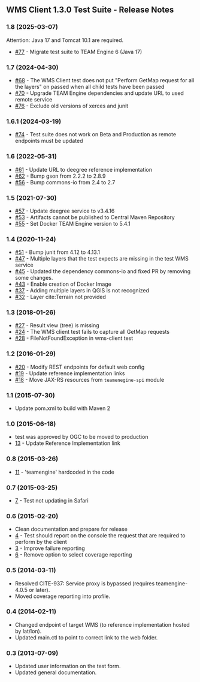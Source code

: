 ## WMS Client 1.3.0 Test Suite - Release Notes

### 1.8 (2025-03-07)

Attention: Java 17 and Tomcat 10.1 are required.

  - [#77](https://github.com/opengeospatial/ets-wms-client13/issues/77) - Migrate test suite to TEAM Engine 6 (Java 17)

### 1.7 (2024-04-30)

  - [#68](https://github.com/opengeospatial/ets-wms-client13/issues/68) - The WMS Client test does not put "Perform GetMap request for all the layers" on passed when all child tests have been passed
  - [#70](https://github.com/opengeospatial/ets-wms-client13/pull/70) - Upgrade TEAM Engine dependencies and update URL to used remote service
  - [#76](https://github.com/opengeospatial/ets-wms-client13/pull/76) - Exclude old versions of xerces and junit

### 1.6.1 (2024-03-19)

  - [#74](https://github.com/opengeospatial/ets-wms-client13/issues/74) - Test suite does not work on Beta and Production as remote endpoints must be updated

### 1.6 (2022-05-31)

  - [#61](https://github.com/opengeospatial/ets-wms-client13/issues/61) - Update URL to deegree reference implementation
  - [#62](https://github.com/opengeospatial/ets-wms-client13/pull/62) - Bump gson from 2.2.2 to 2.8.9
  - [#56](https://github.com/opengeospatial/ets-wms-client13/pull/56) - Bump commons-io from 2.4 to 2.7

### 1.5 (2021-07-30)

  - [#57](https://github.com/opengeospatial/ets-wms-client13/issues/57) - Update deegree service to v3.4.16
  - [#53](https://github.com/opengeospatial/ets-wms-client13/issues/53) - Artifacts cannot be published to Central Maven Repository
  - [#55](https://github.com/opengeospatial/ets-wms-client13/pull/55) - Set Docker TEAM Engine version to 5.4.1

### 1.4 (2020-11-24)
  - [#51](https://github.com/opengeospatial/ets-wms-client13/pull/51) - Bump junit from 4.12 to 4.13.1
  - [#47](https://github.com/opengeospatial/ets-wms-client13/issues/47) - Multiple layers that the test expects are missing in the test WMS service
  - [#45](https://github.com/opengeospatial/ets-wms-client13/pull/45) - Updated the dependency commons-io and fixed PR by removing some changes.
  - [#43](https://github.com/opengeospatial/ets-wms-client13/issues/43) - Enable creation of Docker Image
  - [#37](https://github.com/opengeospatial/ets-wms-client13/issues/37) - Adding multiple layers in QGIS is not recognized
  - [#32](https://github.com/opengeospatial/ets-wms-client13/issues/32) - Layer cite:Terrain not provided

### 1.3 (2018-01-26)
  - [#27](https://github.com/opengeospatial/ets-wms-client13/issues/27) - Result view (tree) is missing
  - [#24](https://github.com/opengeospatial/ets-wms-client13/issues/24) - The WMS client test fails to capture all GetMap requests
  - [#28](https://github.com/opengeospatial/ets-wms-client13/issues/28) - FileNotFoundException in wms-client test

### 1.2 (2016-01-29)
  - [#20](https://github.com/opengeospatial/ets-wms-client13/issues/20) - Modify REST endpoints for default web config
  - [#19](https://github.com/opengeospatial/ets-wms-client13/issues/19) - Update reference implementation links
  - [#18](https://github.com/opengeospatial/ets-wms-client13/issues/18) - Move JAX-RS resources from `teamenegine-spi` module

### 1.1 (2015-07-30)
- Update pom.xml to build with Maven 2

### 1.0 (2015-06-18)
  * test was approved by OGC to be moved to production
  * [13](https://github.com/opengeospatial/ets-wms-client13/issues/13) - Update Reference Implementation link

### 0.8 (2015-03-26)
    
   * [11](https://github.com/opengeospatial/ets-wms-client13/issues/8) - 'teamengine' hardcoded in the code
    
### 0.7 (2015-03-25)

   * [7](https://github.com/opengeospatial/ets-wms-client13/issues/7) - Test not updating in Safari

### 0.6 (2015-02-20)

   * Clean documentation and prepare for release
   * [4](https://github.com/opengeospatial/ets-wms-client13/issues/4) - Test should report on the console the request that are required to perform by the client
   * [3](https://github.com/opengeospatial/ets-wms-client13/issues/3) - Improve failure reporting
   * [6](https://github.com/opengeospatial/ets-wms-client13/issues/6) - Remove option to select coverage reporting
    
### 0.5 (2014-03-11)
  
  * Resolved CITE-937: Service proxy is bypassed (requires teamengine-4.0.5 or later).
  * Moved coverage reporting into profile.
  
### 0.4 (2014-02-11)

  * Changed endpoint of target WMS (to reference implementation hosted by lat/lon).
  * Updated main.ctl to point to correct link to the web folder.

### 0.3 (2013-07-09)

  * Updated user information on the test form.
  * Updated general documentation.
